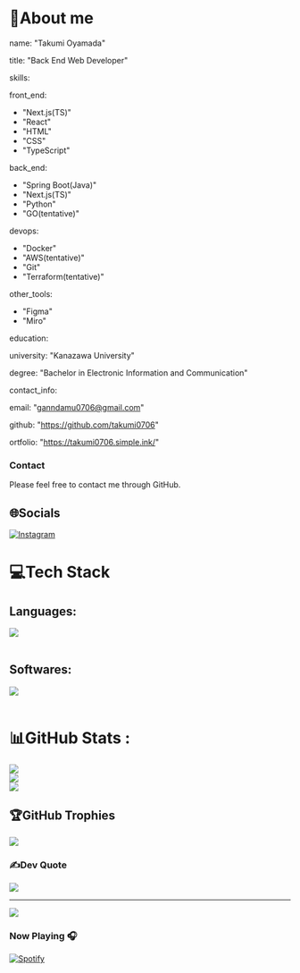 # 💫About me

name: "Takumi Oyamada"

title: "Back End Web Developer"

skills:

  front_end:
  - "Next.js(TS)"
  - "React"
  - "HTML"
  - "CSS"
  - "TypeScript"

  back_end:
  - "Spring Boot(Java)"
  - "Next.js(TS)"
  - "Python"
  - "GO(tentative)"

  devops:
  - "Docker"
  - "AWS(tentative)"
  - "Git"
  - "Terraform(tentative)"

  other_tools:
  - "Figma"
  - "Miro"

education:

  university: "Kanazawa University"

  degree: "Bachelor in Electronic Information and Communication"

contact_info:

  email: "ganndamu0706@gmail.com"
  
  github: "https://github.com/takumi0706"
  
  ortfolio: "https://takumi0706.simple.ink/"

### Contact

Please feel free to contact me through GitHub.


## 🌐Socials
[![Instagram](https://img.shields.io/badge/Instagram-%23E4405F.svg?logo=Instagram&logoColor=white)](https://instagram.com/a_u.u_i) 

# 💻Tech Stack
## Languages:
<picture>
  <img src="https://skillicons.dev/icons?i=c,java,python,r,md,javascript,typescript,html,css" /> <br /><br />
</picture>
</p>

## Softwares:
<picture>
  <img src="https://skillicons.dev/icons?i=vim,pycharm,clion,webstorm,idea,matlab,linux,ubuntu,discord,notion,git,github,docker,figma,postgresql,mysql,sqlite,maven,spring,nextjs,vuejs" /> <br /><br />
</picture>
</p>

# 📊GitHub Stats :
![](https://github-readme-stats.vercel.app/api?username=takumi0706&theme=gruvbox&hide_border=false&include_all_commits=false&count_private=false)<br/>
![](https://github-readme-streak-stats.herokuapp.com/?user=takumi0706&theme=gruvbox&hide_border=false)<br/>
![](https://github-readme-stats.vercel.app/api/top-langs/?username=takumi0706&theme=gruvbox&hide_border=false&include_all_commits=false&count_private=false&layout=compact)

## 🏆GitHub Trophies
![](https://github-trophies.vercel.app/?username=takumi0706&theme=gruvbox&no-frame=false&no-bg=false&margin-w=4)

### ✍️Dev Quote
![](https://quotes-github-readme.vercel.app/api?type=horizontal&theme=gruvbox)

---
[![](https://visitcount.itsvg.in/api?id=takumi0706&icon=0&color=0)](https://visitcount.itsvg.in)



### Now Playing 🎧

[![Spotify](https://github-readme-remake.vercel.app/api/spotify)](https://open.spotify.com/user/ugc6bz27rrzb1hjefv2yndfj4)
<br/>
